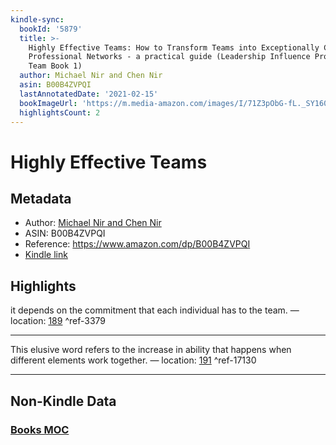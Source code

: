```yaml
---
kindle-sync:
  bookId: '5879'
  title: >-
    Highly Effective Teams: How to Transform Teams into Exceptionally Cohesive
    Professional Networks - a practical guide (Leadership Influence Project and
    Team Book 1)
  author: Michael Nir and Chen Nir
  asin: B00B4ZVPQI
  lastAnnotatedDate: '2021-02-15'
  bookImageUrl: 'https://m.media-amazon.com/images/I/71Z3pObG-fL._SY160.jpg'
  highlightsCount: 2
---
```

# Highly Effective Teams
## Metadata
* Author: [Michael Nir and Chen Nir](https://www.amazon.comundefined)
* ASIN: B00B4ZVPQI
* Reference: https://www.amazon.com/dp/B00B4ZVPQI
* [Kindle link](kindle://book?action=open&asin=B00B4ZVPQI)

## Highlights
it depends on the commitment that each individual has to the team. — location: [189](kindle://book?action=open&asin=B00B4ZVPQI&location=189) ^ref-3379

---
This elusive word refers to the increase in ability that happens when different elements work together. — location: [191](kindle://book?action=open&asin=B00B4ZVPQI&location=191) ^ref-17130

---
## Non-Kindle Data
### [Books MOC](Books%20MOC.md)

